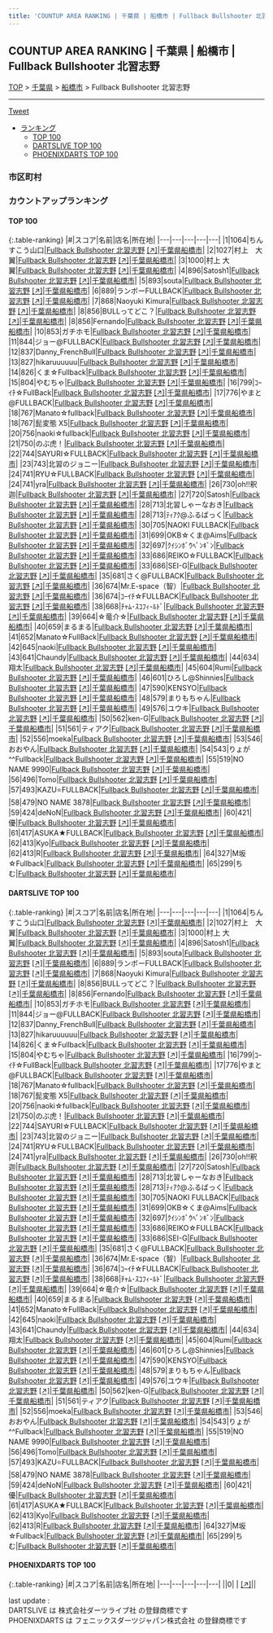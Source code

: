 ```yaml
---
title: 'COUNTUP AREA RANKING | 千葉県 | 船橋市 | Fullback Bullshooter 北習志野'
---
```

## COUNTUP AREA RANKING | 千葉県 | 船橋市 | Fullback Bullshooter 北習志野

[TOP](/darts/rank/) > [千葉県](/darts/rank/千葉県/) > [船橋市](/darts/rank/千葉県/船橋市/) > Fullback Bullshooter 北習志野

___

<a href="https://twitter.com/share?ref_src=twsrc%5Etfw" data-text="COUNTUP AREA RANKING | 千葉県船橋市Fullback Bullshooter 北習志野" class="twitter-share-button" data-hashtags="DARTSLIVE,PHOENIXDARTS,darts,ダーツ" data-show-count="false">Tweet</a>

* [ランキング](#カウントアップランキング)
    * [TOP 100](#top-100)
    * [DARTSLIVE TOP 100](#dartslive-top-100)
    * [PHOENIXDARTS TOP 100](#phoenixdarts-top-100)

### 市区町村

<ul>

</ul>

### カウントアップランキング

#### TOP 100



{:.table-ranking}
|#|スコア|名前|店名|所在地|
|---|---|---|---|---|
|1|1064|<span class="rank-name-dl">ちんすこう山口</span>|<a href="/darts/rank/shops/9942d3c4dc3355c828032249b44395af.html">Fullback Bullshooter 北習志野</a> <a href="https://search.dartslive.com/jp/shop/9942d3c4dc3355c828032249b44395af">[↗]</a>|<a href="/darts/rank/千葉県/船橋市">千葉県船橋市</a>|
|2|1027|<span class="rank-name-dl">村上　大翼</span>|<a href="/darts/rank/shops/9942d3c4dc3355c828032249b44395af.html">Fullback Bullshooter 北習志野</a> <a href="https://search.dartslive.com/jp/shop/9942d3c4dc3355c828032249b44395af">[↗]</a>|<a href="/darts/rank/千葉県/船橋市">千葉県船橋市</a>|
|3|1000|<span class="rank-name-dl">村上 大翼</span>|<a href="/darts/rank/shops/9942d3c4dc3355c828032249b44395af.html">Fullback Bullshooter 北習志野</a> <a href="https://search.dartslive.com/jp/shop/9942d3c4dc3355c828032249b44395af">[↗]</a>|<a href="/darts/rank/千葉県/船橋市">千葉県船橋市</a>|
|4|896|<span class="rank-name-dl">Satosh1</span>|<a href="/darts/rank/shops/9942d3c4dc3355c828032249b44395af.html">Fullback Bullshooter 北習志野</a> <a href="https://search.dartslive.com/jp/shop/9942d3c4dc3355c828032249b44395af">[↗]</a>|<a href="/darts/rank/千葉県/船橋市">千葉県船橋市</a>|
|5|893|<span class="rank-name-dl">souta</span>|<a href="/darts/rank/shops/9942d3c4dc3355c828032249b44395af.html">Fullback Bullshooter 北習志野</a> <a href="https://search.dartslive.com/jp/shop/9942d3c4dc3355c828032249b44395af">[↗]</a>|<a href="/darts/rank/千葉県/船橋市">千葉県船橋市</a>|
|6|889|<span class="rank-name-dl">ランボーFULLBACK</span>|<a href="/darts/rank/shops/9942d3c4dc3355c828032249b44395af.html">Fullback Bullshooter 北習志野</a> <a href="https://search.dartslive.com/jp/shop/9942d3c4dc3355c828032249b44395af">[↗]</a>|<a href="/darts/rank/千葉県/船橋市">千葉県船橋市</a>|
|7|868|<span class="rank-name-dl">Naoyuki Kimura</span>|<a href="/darts/rank/shops/9942d3c4dc3355c828032249b44395af.html">Fullback Bullshooter 北習志野</a> <a href="https://search.dartslive.com/jp/shop/9942d3c4dc3355c828032249b44395af">[↗]</a>|<a href="/darts/rank/千葉県/船橋市">千葉県船橋市</a>|
|8|856|<span class="rank-name-dl">BULLってどこ？</span>|<a href="/darts/rank/shops/9942d3c4dc3355c828032249b44395af.html">Fullback Bullshooter 北習志野</a> <a href="https://search.dartslive.com/jp/shop/9942d3c4dc3355c828032249b44395af">[↗]</a>|<a href="/darts/rank/千葉県/船橋市">千葉県船橋市</a>|
|8|856|<span class="rank-name-dl">Fernando</span>|<a href="/darts/rank/shops/9942d3c4dc3355c828032249b44395af.html">Fullback Bullshooter 北習志野</a> <a href="https://search.dartslive.com/jp/shop/9942d3c4dc3355c828032249b44395af">[↗]</a>|<a href="/darts/rank/千葉県/船橋市">千葉県船橋市</a>|
|10|853|<span class="rank-name-dl">ガチホモ</span>|<a href="/darts/rank/shops/9942d3c4dc3355c828032249b44395af.html">Fullback Bullshooter 北習志野</a> <a href="https://search.dartslive.com/jp/shop/9942d3c4dc3355c828032249b44395af">[↗]</a>|<a href="/darts/rank/千葉県/船橋市">千葉県船橋市</a>|
|11|844|<span class="rank-name-dl">ジョー@FULLBACK</span>|<a href="/darts/rank/shops/9942d3c4dc3355c828032249b44395af.html">Fullback Bullshooter 北習志野</a> <a href="https://search.dartslive.com/jp/shop/9942d3c4dc3355c828032249b44395af">[↗]</a>|<a href="/darts/rank/千葉県/船橋市">千葉県船橋市</a>|
|12|837|<span class="rank-name-dl">Danny_FrenchBull</span>|<a href="/darts/rank/shops/9942d3c4dc3355c828032249b44395af.html">Fullback Bullshooter 北習志野</a> <a href="https://search.dartslive.com/jp/shop/9942d3c4dc3355c828032249b44395af">[↗]</a>|<a href="/darts/rank/千葉県/船橋市">千葉県船橋市</a>|
|13|827|<span class="rank-name-dl">hikaruuuuuu</span>|<a href="/darts/rank/shops/9942d3c4dc3355c828032249b44395af.html">Fullback Bullshooter 北習志野</a> <a href="https://search.dartslive.com/jp/shop/9942d3c4dc3355c828032249b44395af">[↗]</a>|<a href="/darts/rank/千葉県/船橋市">千葉県船橋市</a>|
|14|826|<span class="rank-name-dl">くま☆Fullback</span>|<a href="/darts/rank/shops/9942d3c4dc3355c828032249b44395af.html">Fullback Bullshooter 北習志野</a> <a href="https://search.dartslive.com/jp/shop/9942d3c4dc3355c828032249b44395af">[↗]</a>|<a href="/darts/rank/千葉県/船橋市">千葉県船橋市</a>|
|15|804|<span class="rank-name-dl">やむちゃ</span>|<a href="/darts/rank/shops/9942d3c4dc3355c828032249b44395af.html">Fullback Bullshooter 北習志野</a> <a href="https://search.dartslive.com/jp/shop/9942d3c4dc3355c828032249b44395af">[↗]</a>|<a href="/darts/rank/千葉県/船橋市">千葉県船橋市</a>|
|16|799|<span class="rank-name-dl">ｺｰｲﾁ☆FullBack</span>|<a href="/darts/rank/shops/9942d3c4dc3355c828032249b44395af.html">Fullback Bullshooter 北習志野</a> <a href="https://search.dartslive.com/jp/shop/9942d3c4dc3355c828032249b44395af">[↗]</a>|<a href="/darts/rank/千葉県/船橋市">千葉県船橋市</a>|
|17|776|<span class="rank-name-dl">やまと@FULLBACK</span>|<a href="/darts/rank/shops/9942d3c4dc3355c828032249b44395af.html">Fullback Bullshooter 北習志野</a> <a href="https://search.dartslive.com/jp/shop/9942d3c4dc3355c828032249b44395af">[↗]</a>|<a href="/darts/rank/千葉県/船橋市">千葉県船橋市</a>|
|18|767|<span class="rank-name-dl">Manato☆fullback</span>|<a href="/darts/rank/shops/9942d3c4dc3355c828032249b44395af.html">Fullback Bullshooter 北習志野</a> <a href="https://search.dartslive.com/jp/shop/9942d3c4dc3355c828032249b44395af">[↗]</a>|<a href="/darts/rank/千葉県/船橋市">千葉県船橋市</a>|
|18|767|<span class="rank-name-dl">髭変態 X5</span>|<a href="/darts/rank/shops/9942d3c4dc3355c828032249b44395af.html">Fullback Bullshooter 北習志野</a> <a href="https://search.dartslive.com/jp/shop/9942d3c4dc3355c828032249b44395af">[↗]</a>|<a href="/darts/rank/千葉県/船橋市">千葉県船橋市</a>|
|20|756|<span class="rank-name-dl">naoki☆fullback</span>|<a href="/darts/rank/shops/9942d3c4dc3355c828032249b44395af.html">Fullback Bullshooter 北習志野</a> <a href="https://search.dartslive.com/jp/shop/9942d3c4dc3355c828032249b44395af">[↗]</a>|<a href="/darts/rank/千葉県/船橋市">千葉県船橋市</a>|
|21|750|<span class="rank-name-dl">のぶ虎！</span>|<a href="/darts/rank/shops/9942d3c4dc3355c828032249b44395af.html">Fullback Bullshooter 北習志野</a> <a href="https://search.dartslive.com/jp/shop/9942d3c4dc3355c828032249b44395af">[↗]</a>|<a href="/darts/rank/千葉県/船橋市">千葉県船橋市</a>|
|22|744|<span class="rank-name-dl">SAYURI☆FULLBACK</span>|<a href="/darts/rank/shops/9942d3c4dc3355c828032249b44395af.html">Fullback Bullshooter 北習志野</a> <a href="https://search.dartslive.com/jp/shop/9942d3c4dc3355c828032249b44395af">[↗]</a>|<a href="/darts/rank/千葉県/船橋市">千葉県船橋市</a>|
|23|743|<span class="rank-name-dl">北習のジョニー</span>|<a href="/darts/rank/shops/9942d3c4dc3355c828032249b44395af.html">Fullback Bullshooter 北習志野</a> <a href="https://search.dartslive.com/jp/shop/9942d3c4dc3355c828032249b44395af">[↗]</a>|<a href="/darts/rank/千葉県/船橋市">千葉県船橋市</a>|
|24|741|<span class="rank-name-dl">RYU☆FULLBACK</span>|<a href="/darts/rank/shops/9942d3c4dc3355c828032249b44395af.html">Fullback Bullshooter 北習志野</a> <a href="https://search.dartslive.com/jp/shop/9942d3c4dc3355c828032249b44395af">[↗]</a>|<a href="/darts/rank/千葉県/船橋市">千葉県船橋市</a>|
|24|741|<span class="rank-name-dl">yra</span>|<a href="/darts/rank/shops/9942d3c4dc3355c828032249b44395af.html">Fullback Bullshooter 北習志野</a> <a href="https://search.dartslive.com/jp/shop/9942d3c4dc3355c828032249b44395af">[↗]</a>|<a href="/darts/rank/千葉県/船橋市">千葉県船橋市</a>|
|26|730|<span class="rank-name-dl">oh!!釈迦</span>|<a href="/darts/rank/shops/9942d3c4dc3355c828032249b44395af.html">Fullback Bullshooter 北習志野</a> <a href="https://search.dartslive.com/jp/shop/9942d3c4dc3355c828032249b44395af">[↗]</a>|<a href="/darts/rank/千葉県/船橋市">千葉県船橋市</a>|
|27|720|<span class="rank-name-dl">Satosh</span>|<a href="/darts/rank/shops/9942d3c4dc3355c828032249b44395af.html">Fullback Bullshooter 北習志野</a> <a href="https://search.dartslive.com/jp/shop/9942d3c4dc3355c828032249b44395af">[↗]</a>|<a href="/darts/rank/千葉県/船橋市">千葉県船橋市</a>|
|28|713|<span class="rank-name-dl">北習しゃーなおき</span>|<a href="/darts/rank/shops/9942d3c4dc3355c828032249b44395af.html">Fullback Bullshooter 北習志野</a> <a href="https://search.dartslive.com/jp/shop/9942d3c4dc3355c828032249b44395af">[↗]</a>|<a href="/darts/rank/千葉県/船橋市">千葉県船橋市</a>|
|28|713|<span class="rank-name-dl">ﾃｨｱｸ@ふるばっく</span>|<a href="/darts/rank/shops/9942d3c4dc3355c828032249b44395af.html">Fullback Bullshooter 北習志野</a> <a href="https://search.dartslive.com/jp/shop/9942d3c4dc3355c828032249b44395af">[↗]</a>|<a href="/darts/rank/千葉県/船橋市">千葉県船橋市</a>|
|30|705|<span class="rank-name-dl">NAOKI FULLBACK</span>|<a href="/darts/rank/shops/9942d3c4dc3355c828032249b44395af.html">Fullback Bullshooter 北習志野</a> <a href="https://search.dartslive.com/jp/shop/9942d3c4dc3355c828032249b44395af">[↗]</a>|<a href="/darts/rank/千葉県/船橋市">千葉県船橋市</a>|
|31|699|<span class="rank-name-dl">OKB☆くま@Aims</span>|<a href="/darts/rank/shops/9942d3c4dc3355c828032249b44395af.html">Fullback Bullshooter 北習志野</a> <a href="https://search.dartslive.com/jp/shop/9942d3c4dc3355c828032249b44395af">[↗]</a>|<a href="/darts/rank/千葉県/船橋市">千葉県船橋市</a>|
|32|697|<span class="rank-name-dl">ｸｲｼﾝﾎﾞｳﾍﾟﾝｷﾞﾝ</span>|<a href="/darts/rank/shops/9942d3c4dc3355c828032249b44395af.html">Fullback Bullshooter 北習志野</a> <a href="https://search.dartslive.com/jp/shop/9942d3c4dc3355c828032249b44395af">[↗]</a>|<a href="/darts/rank/千葉県/船橋市">千葉県船橋市</a>|
|33|686|<span class="rank-name-dl">REIKO☆FULLBACK</span>|<a href="/darts/rank/shops/9942d3c4dc3355c828032249b44395af.html">Fullback Bullshooter 北習志野</a> <a href="https://search.dartslive.com/jp/shop/9942d3c4dc3355c828032249b44395af">[↗]</a>|<a href="/darts/rank/千葉県/船橋市">千葉県船橋市</a>|
|33|686|<span class="rank-name-dl">SEI-G</span>|<a href="/darts/rank/shops/9942d3c4dc3355c828032249b44395af.html">Fullback Bullshooter 北習志野</a> <a href="https://search.dartslive.com/jp/shop/9942d3c4dc3355c828032249b44395af">[↗]</a>|<a href="/darts/rank/千葉県/船橋市">千葉県船橋市</a>|
|35|681|<span class="rank-name-dl">さく@FULLBACK</span>|<a href="/darts/rank/shops/9942d3c4dc3355c828032249b44395af.html">Fullback Bullshooter 北習志野</a> <a href="https://search.dartslive.com/jp/shop/9942d3c4dc3355c828032249b44395af">[↗]</a>|<a href="/darts/rank/千葉県/船橋市">千葉県船橋市</a>|
|36|674|<span class="rank-name-dl">Mr.E-space（智）</span>|<a href="/darts/rank/shops/9942d3c4dc3355c828032249b44395af.html">Fullback Bullshooter 北習志野</a> <a href="https://search.dartslive.com/jp/shop/9942d3c4dc3355c828032249b44395af">[↗]</a>|<a href="/darts/rank/千葉県/船橋市">千葉県船橋市</a>|
|36|674|<span class="rank-name-dl">ｺｰｲﾁ☆FULLBACK</span>|<a href="/darts/rank/shops/9942d3c4dc3355c828032249b44395af.html">Fullback Bullshooter 北習志野</a> <a href="https://search.dartslive.com/jp/shop/9942d3c4dc3355c828032249b44395af">[↗]</a>|<a href="/darts/rank/千葉県/船橋市">千葉県船橋市</a>|
|38|668|<span class="rank-name-dl">ﾁｬﾑ･ｽｺﾌｨ-ﾙﾄﾞ</span>|<a href="/darts/rank/shops/9942d3c4dc3355c828032249b44395af.html">Fullback Bullshooter 北習志野</a> <a href="https://search.dartslive.com/jp/shop/9942d3c4dc3355c828032249b44395af">[↗]</a>|<a href="/darts/rank/千葉県/船橋市">千葉県船橋市</a>|
|39|664|<span class="rank-name-dl">☆竜介☆</span>|<a href="/darts/rank/shops/9942d3c4dc3355c828032249b44395af.html">Fullback Bullshooter 北習志野</a> <a href="https://search.dartslive.com/jp/shop/9942d3c4dc3355c828032249b44395af">[↗]</a>|<a href="/darts/rank/千葉県/船橋市">千葉県船橋市</a>|
|40|659|<span class="rank-name-dl">まるまる</span>|<a href="/darts/rank/shops/9942d3c4dc3355c828032249b44395af.html">Fullback Bullshooter 北習志野</a> <a href="https://search.dartslive.com/jp/shop/9942d3c4dc3355c828032249b44395af">[↗]</a>|<a href="/darts/rank/千葉県/船橋市">千葉県船橋市</a>|
|41|652|<span class="rank-name-dl">Manato☆FullBack</span>|<a href="/darts/rank/shops/9942d3c4dc3355c828032249b44395af.html">Fullback Bullshooter 北習志野</a> <a href="https://search.dartslive.com/jp/shop/9942d3c4dc3355c828032249b44395af">[↗]</a>|<a href="/darts/rank/千葉県/船橋市">千葉県船橋市</a>|
|42|645|<span class="rank-name-dl">naoki</span>|<a href="/darts/rank/shops/9942d3c4dc3355c828032249b44395af.html">Fullback Bullshooter 北習志野</a> <a href="https://search.dartslive.com/jp/shop/9942d3c4dc3355c828032249b44395af">[↗]</a>|<a href="/darts/rank/千葉県/船橋市">千葉県船橋市</a>|
|43|641|<span class="rank-name-dl">Chaundy</span>|<a href="/darts/rank/shops/9942d3c4dc3355c828032249b44395af.html">Fullback Bullshooter 北習志野</a> <a href="https://search.dartslive.com/jp/shop/9942d3c4dc3355c828032249b44395af">[↗]</a>|<a href="/darts/rank/千葉県/船橋市">千葉県船橋市</a>|
|44|634|<span class="rank-name-dl">翔太</span>|<a href="/darts/rank/shops/9942d3c4dc3355c828032249b44395af.html">Fullback Bullshooter 北習志野</a> <a href="https://search.dartslive.com/jp/shop/9942d3c4dc3355c828032249b44395af">[↗]</a>|<a href="/darts/rank/千葉県/船橋市">千葉県船橋市</a>|
|45|604|<span class="rank-name-dl">Rumi</span>|<a href="/darts/rank/shops/9942d3c4dc3355c828032249b44395af.html">Fullback Bullshooter 北習志野</a> <a href="https://search.dartslive.com/jp/shop/9942d3c4dc3355c828032249b44395af">[↗]</a>|<a href="/darts/rank/千葉県/船橋市">千葉県船橋市</a>|
|46|601|<span class="rank-name-dl">ひろし@Shinnies</span>|<a href="/darts/rank/shops/9942d3c4dc3355c828032249b44395af.html">Fullback Bullshooter 北習志野</a> <a href="https://search.dartslive.com/jp/shop/9942d3c4dc3355c828032249b44395af">[↗]</a>|<a href="/darts/rank/千葉県/船橋市">千葉県船橋市</a>|
|47|590|<span class="rank-name-dl">KENSYO</span>|<a href="/darts/rank/shops/9942d3c4dc3355c828032249b44395af.html">Fullback Bullshooter 北習志野</a> <a href="https://search.dartslive.com/jp/shop/9942d3c4dc3355c828032249b44395af">[↗]</a>|<a href="/darts/rank/千葉県/船橋市">千葉県船橋市</a>|
|48|579|<span class="rank-name-dl">まりもちゃん</span>|<a href="/darts/rank/shops/9942d3c4dc3355c828032249b44395af.html">Fullback Bullshooter 北習志野</a> <a href="https://search.dartslive.com/jp/shop/9942d3c4dc3355c828032249b44395af">[↗]</a>|<a href="/darts/rank/千葉県/船橋市">千葉県船橋市</a>|
|49|576|<span class="rank-name-dl">ユウキ</span>|<a href="/darts/rank/shops/9942d3c4dc3355c828032249b44395af.html">Fullback Bullshooter 北習志野</a> <a href="https://search.dartslive.com/jp/shop/9942d3c4dc3355c828032249b44395af">[↗]</a>|<a href="/darts/rank/千葉県/船橋市">千葉県船橋市</a>|
|50|562|<span class="rank-name-dl">ken-G</span>|<a href="/darts/rank/shops/9942d3c4dc3355c828032249b44395af.html">Fullback Bullshooter 北習志野</a> <a href="https://search.dartslive.com/jp/shop/9942d3c4dc3355c828032249b44395af">[↗]</a>|<a href="/darts/rank/千葉県/船橋市">千葉県船橋市</a>|
|51|561|<span class="rank-name-dl">ティアク</span>|<a href="/darts/rank/shops/9942d3c4dc3355c828032249b44395af.html">Fullback Bullshooter 北習志野</a> <a href="https://search.dartslive.com/jp/shop/9942d3c4dc3355c828032249b44395af">[↗]</a>|<a href="/darts/rank/千葉県/船橋市">千葉県船橋市</a>|
|52|556|<span class="rank-name-dl">moeka</span>|<a href="/darts/rank/shops/9942d3c4dc3355c828032249b44395af.html">Fullback Bullshooter 北習志野</a> <a href="https://search.dartslive.com/jp/shop/9942d3c4dc3355c828032249b44395af">[↗]</a>|<a href="/darts/rank/千葉県/船橋市">千葉県船橋市</a>|
|53|546|<span class="rank-name-dl">おおやん</span>|<a href="/darts/rank/shops/9942d3c4dc3355c828032249b44395af.html">Fullback Bullshooter 北習志野</a> <a href="https://search.dartslive.com/jp/shop/9942d3c4dc3355c828032249b44395af">[↗]</a>|<a href="/darts/rank/千葉県/船橋市">千葉県船橋市</a>|
|54|543|<span class="rank-name-dl">りょが^^Fullback</span>|<a href="/darts/rank/shops/9942d3c4dc3355c828032249b44395af.html">Fullback Bullshooter 北習志野</a> <a href="https://search.dartslive.com/jp/shop/9942d3c4dc3355c828032249b44395af">[↗]</a>|<a href="/darts/rank/千葉県/船橋市">千葉県船橋市</a>|
|55|519|<span class="rank-name-dl">NO NAME 9990</span>|<a href="/darts/rank/shops/9942d3c4dc3355c828032249b44395af.html">Fullback Bullshooter 北習志野</a> <a href="https://search.dartslive.com/jp/shop/9942d3c4dc3355c828032249b44395af">[↗]</a>|<a href="/darts/rank/千葉県/船橋市">千葉県船橋市</a>|
|56|496|<span class="rank-name-dl">Tomo</span>|<a href="/darts/rank/shops/9942d3c4dc3355c828032249b44395af.html">Fullback Bullshooter 北習志野</a> <a href="https://search.dartslive.com/jp/shop/9942d3c4dc3355c828032249b44395af">[↗]</a>|<a href="/darts/rank/千葉県/船橋市">千葉県船橋市</a>|
|57|493|<span class="rank-name-dl">KAZU⭐️FULLBACK</span>|<a href="/darts/rank/shops/9942d3c4dc3355c828032249b44395af.html">Fullback Bullshooter 北習志野</a> <a href="https://search.dartslive.com/jp/shop/9942d3c4dc3355c828032249b44395af">[↗]</a>|<a href="/darts/rank/千葉県/船橋市">千葉県船橋市</a>|
|58|479|<span class="rank-name-dl">NO NAME 3878</span>|<a href="/darts/rank/shops/9942d3c4dc3355c828032249b44395af.html">Fullback Bullshooter 北習志野</a> <a href="https://search.dartslive.com/jp/shop/9942d3c4dc3355c828032249b44395af">[↗]</a>|<a href="/darts/rank/千葉県/船橋市">千葉県船橋市</a>|
|59|424|<span class="rank-name-dl">deNoN</span>|<a href="/darts/rank/shops/9942d3c4dc3355c828032249b44395af.html">Fullback Bullshooter 北習志野</a> <a href="https://search.dartslive.com/jp/shop/9942d3c4dc3355c828032249b44395af">[↗]</a>|<a href="/darts/rank/千葉県/船橋市">千葉県船橋市</a>|
|60|421|<span class="rank-name-dl">優</span>|<a href="/darts/rank/shops/9942d3c4dc3355c828032249b44395af.html">Fullback Bullshooter 北習志野</a> <a href="https://search.dartslive.com/jp/shop/9942d3c4dc3355c828032249b44395af">[↗]</a>|<a href="/darts/rank/千葉県/船橋市">千葉県船橋市</a>|
|61|417|<span class="rank-name-dl">ASUKA★FULLBACK</span>|<a href="/darts/rank/shops/9942d3c4dc3355c828032249b44395af.html">Fullback Bullshooter 北習志野</a> <a href="https://search.dartslive.com/jp/shop/9942d3c4dc3355c828032249b44395af">[↗]</a>|<a href="/darts/rank/千葉県/船橋市">千葉県船橋市</a>|
|62|413|<span class="rank-name-dl">Kyo</span>|<a href="/darts/rank/shops/9942d3c4dc3355c828032249b44395af.html">Fullback Bullshooter 北習志野</a> <a href="https://search.dartslive.com/jp/shop/9942d3c4dc3355c828032249b44395af">[↗]</a>|<a href="/darts/rank/千葉県/船橋市">千葉県船橋市</a>|
|62|413|<span class="rank-name-dl">R</span>|<a href="/darts/rank/shops/9942d3c4dc3355c828032249b44395af.html">Fullback Bullshooter 北習志野</a> <a href="https://search.dartslive.com/jp/shop/9942d3c4dc3355c828032249b44395af">[↗]</a>|<a href="/darts/rank/千葉県/船橋市">千葉県船橋市</a>|
|64|327|<span class="rank-name-dl">M坂☆Fullback</span>|<a href="/darts/rank/shops/9942d3c4dc3355c828032249b44395af.html">Fullback Bullshooter 北習志野</a> <a href="https://search.dartslive.com/jp/shop/9942d3c4dc3355c828032249b44395af">[↗]</a>|<a href="/darts/rank/千葉県/船橋市">千葉県船橋市</a>|
|65|299|<span class="rank-name-dl">ちむ</span>|<a href="/darts/rank/shops/9942d3c4dc3355c828032249b44395af.html">Fullback Bullshooter 北習志野</a> <a href="https://search.dartslive.com/jp/shop/9942d3c4dc3355c828032249b44395af">[↗]</a>|<a href="/darts/rank/千葉県/船橋市">千葉県船橋市</a>|


#### DARTSLIVE TOP 100



{:.table-ranking}
|#|スコア|名前|店名|所在地|
|---|---|---|---|---|
|1|1064|<span class="rank-name-dl">ちんすこう山口</span>|<a href="/darts/rank/shops/9942d3c4dc3355c828032249b44395af.html">Fullback Bullshooter 北習志野</a> <a href="https://search.dartslive.com/jp/shop/9942d3c4dc3355c828032249b44395af">[↗]</a>|<a href="/darts/rank/千葉県/船橋市">千葉県船橋市</a>|
|2|1027|<span class="rank-name-dl">村上　大翼</span>|<a href="/darts/rank/shops/9942d3c4dc3355c828032249b44395af.html">Fullback Bullshooter 北習志野</a> <a href="https://search.dartslive.com/jp/shop/9942d3c4dc3355c828032249b44395af">[↗]</a>|<a href="/darts/rank/千葉県/船橋市">千葉県船橋市</a>|
|3|1000|<span class="rank-name-dl">村上 大翼</span>|<a href="/darts/rank/shops/9942d3c4dc3355c828032249b44395af.html">Fullback Bullshooter 北習志野</a> <a href="https://search.dartslive.com/jp/shop/9942d3c4dc3355c828032249b44395af">[↗]</a>|<a href="/darts/rank/千葉県/船橋市">千葉県船橋市</a>|
|4|896|<span class="rank-name-dl">Satosh1</span>|<a href="/darts/rank/shops/9942d3c4dc3355c828032249b44395af.html">Fullback Bullshooter 北習志野</a> <a href="https://search.dartslive.com/jp/shop/9942d3c4dc3355c828032249b44395af">[↗]</a>|<a href="/darts/rank/千葉県/船橋市">千葉県船橋市</a>|
|5|893|<span class="rank-name-dl">souta</span>|<a href="/darts/rank/shops/9942d3c4dc3355c828032249b44395af.html">Fullback Bullshooter 北習志野</a> <a href="https://search.dartslive.com/jp/shop/9942d3c4dc3355c828032249b44395af">[↗]</a>|<a href="/darts/rank/千葉県/船橋市">千葉県船橋市</a>|
|6|889|<span class="rank-name-dl">ランボーFULLBACK</span>|<a href="/darts/rank/shops/9942d3c4dc3355c828032249b44395af.html">Fullback Bullshooter 北習志野</a> <a href="https://search.dartslive.com/jp/shop/9942d3c4dc3355c828032249b44395af">[↗]</a>|<a href="/darts/rank/千葉県/船橋市">千葉県船橋市</a>|
|7|868|<span class="rank-name-dl">Naoyuki Kimura</span>|<a href="/darts/rank/shops/9942d3c4dc3355c828032249b44395af.html">Fullback Bullshooter 北習志野</a> <a href="https://search.dartslive.com/jp/shop/9942d3c4dc3355c828032249b44395af">[↗]</a>|<a href="/darts/rank/千葉県/船橋市">千葉県船橋市</a>|
|8|856|<span class="rank-name-dl">BULLってどこ？</span>|<a href="/darts/rank/shops/9942d3c4dc3355c828032249b44395af.html">Fullback Bullshooter 北習志野</a> <a href="https://search.dartslive.com/jp/shop/9942d3c4dc3355c828032249b44395af">[↗]</a>|<a href="/darts/rank/千葉県/船橋市">千葉県船橋市</a>|
|8|856|<span class="rank-name-dl">Fernando</span>|<a href="/darts/rank/shops/9942d3c4dc3355c828032249b44395af.html">Fullback Bullshooter 北習志野</a> <a href="https://search.dartslive.com/jp/shop/9942d3c4dc3355c828032249b44395af">[↗]</a>|<a href="/darts/rank/千葉県/船橋市">千葉県船橋市</a>|
|10|853|<span class="rank-name-dl">ガチホモ</span>|<a href="/darts/rank/shops/9942d3c4dc3355c828032249b44395af.html">Fullback Bullshooter 北習志野</a> <a href="https://search.dartslive.com/jp/shop/9942d3c4dc3355c828032249b44395af">[↗]</a>|<a href="/darts/rank/千葉県/船橋市">千葉県船橋市</a>|
|11|844|<span class="rank-name-dl">ジョー@FULLBACK</span>|<a href="/darts/rank/shops/9942d3c4dc3355c828032249b44395af.html">Fullback Bullshooter 北習志野</a> <a href="https://search.dartslive.com/jp/shop/9942d3c4dc3355c828032249b44395af">[↗]</a>|<a href="/darts/rank/千葉県/船橋市">千葉県船橋市</a>|
|12|837|<span class="rank-name-dl">Danny_FrenchBull</span>|<a href="/darts/rank/shops/9942d3c4dc3355c828032249b44395af.html">Fullback Bullshooter 北習志野</a> <a href="https://search.dartslive.com/jp/shop/9942d3c4dc3355c828032249b44395af">[↗]</a>|<a href="/darts/rank/千葉県/船橋市">千葉県船橋市</a>|
|13|827|<span class="rank-name-dl">hikaruuuuuu</span>|<a href="/darts/rank/shops/9942d3c4dc3355c828032249b44395af.html">Fullback Bullshooter 北習志野</a> <a href="https://search.dartslive.com/jp/shop/9942d3c4dc3355c828032249b44395af">[↗]</a>|<a href="/darts/rank/千葉県/船橋市">千葉県船橋市</a>|
|14|826|<span class="rank-name-dl">くま☆Fullback</span>|<a href="/darts/rank/shops/9942d3c4dc3355c828032249b44395af.html">Fullback Bullshooter 北習志野</a> <a href="https://search.dartslive.com/jp/shop/9942d3c4dc3355c828032249b44395af">[↗]</a>|<a href="/darts/rank/千葉県/船橋市">千葉県船橋市</a>|
|15|804|<span class="rank-name-dl">やむちゃ</span>|<a href="/darts/rank/shops/9942d3c4dc3355c828032249b44395af.html">Fullback Bullshooter 北習志野</a> <a href="https://search.dartslive.com/jp/shop/9942d3c4dc3355c828032249b44395af">[↗]</a>|<a href="/darts/rank/千葉県/船橋市">千葉県船橋市</a>|
|16|799|<span class="rank-name-dl">ｺｰｲﾁ☆FullBack</span>|<a href="/darts/rank/shops/9942d3c4dc3355c828032249b44395af.html">Fullback Bullshooter 北習志野</a> <a href="https://search.dartslive.com/jp/shop/9942d3c4dc3355c828032249b44395af">[↗]</a>|<a href="/darts/rank/千葉県/船橋市">千葉県船橋市</a>|
|17|776|<span class="rank-name-dl">やまと@FULLBACK</span>|<a href="/darts/rank/shops/9942d3c4dc3355c828032249b44395af.html">Fullback Bullshooter 北習志野</a> <a href="https://search.dartslive.com/jp/shop/9942d3c4dc3355c828032249b44395af">[↗]</a>|<a href="/darts/rank/千葉県/船橋市">千葉県船橋市</a>|
|18|767|<span class="rank-name-dl">Manato☆fullback</span>|<a href="/darts/rank/shops/9942d3c4dc3355c828032249b44395af.html">Fullback Bullshooter 北習志野</a> <a href="https://search.dartslive.com/jp/shop/9942d3c4dc3355c828032249b44395af">[↗]</a>|<a href="/darts/rank/千葉県/船橋市">千葉県船橋市</a>|
|18|767|<span class="rank-name-dl">髭変態 X5</span>|<a href="/darts/rank/shops/9942d3c4dc3355c828032249b44395af.html">Fullback Bullshooter 北習志野</a> <a href="https://search.dartslive.com/jp/shop/9942d3c4dc3355c828032249b44395af">[↗]</a>|<a href="/darts/rank/千葉県/船橋市">千葉県船橋市</a>|
|20|756|<span class="rank-name-dl">naoki☆fullback</span>|<a href="/darts/rank/shops/9942d3c4dc3355c828032249b44395af.html">Fullback Bullshooter 北習志野</a> <a href="https://search.dartslive.com/jp/shop/9942d3c4dc3355c828032249b44395af">[↗]</a>|<a href="/darts/rank/千葉県/船橋市">千葉県船橋市</a>|
|21|750|<span class="rank-name-dl">のぶ虎！</span>|<a href="/darts/rank/shops/9942d3c4dc3355c828032249b44395af.html">Fullback Bullshooter 北習志野</a> <a href="https://search.dartslive.com/jp/shop/9942d3c4dc3355c828032249b44395af">[↗]</a>|<a href="/darts/rank/千葉県/船橋市">千葉県船橋市</a>|
|22|744|<span class="rank-name-dl">SAYURI☆FULLBACK</span>|<a href="/darts/rank/shops/9942d3c4dc3355c828032249b44395af.html">Fullback Bullshooter 北習志野</a> <a href="https://search.dartslive.com/jp/shop/9942d3c4dc3355c828032249b44395af">[↗]</a>|<a href="/darts/rank/千葉県/船橋市">千葉県船橋市</a>|
|23|743|<span class="rank-name-dl">北習のジョニー</span>|<a href="/darts/rank/shops/9942d3c4dc3355c828032249b44395af.html">Fullback Bullshooter 北習志野</a> <a href="https://search.dartslive.com/jp/shop/9942d3c4dc3355c828032249b44395af">[↗]</a>|<a href="/darts/rank/千葉県/船橋市">千葉県船橋市</a>|
|24|741|<span class="rank-name-dl">RYU☆FULLBACK</span>|<a href="/darts/rank/shops/9942d3c4dc3355c828032249b44395af.html">Fullback Bullshooter 北習志野</a> <a href="https://search.dartslive.com/jp/shop/9942d3c4dc3355c828032249b44395af">[↗]</a>|<a href="/darts/rank/千葉県/船橋市">千葉県船橋市</a>|
|24|741|<span class="rank-name-dl">yra</span>|<a href="/darts/rank/shops/9942d3c4dc3355c828032249b44395af.html">Fullback Bullshooter 北習志野</a> <a href="https://search.dartslive.com/jp/shop/9942d3c4dc3355c828032249b44395af">[↗]</a>|<a href="/darts/rank/千葉県/船橋市">千葉県船橋市</a>|
|26|730|<span class="rank-name-dl">oh!!釈迦</span>|<a href="/darts/rank/shops/9942d3c4dc3355c828032249b44395af.html">Fullback Bullshooter 北習志野</a> <a href="https://search.dartslive.com/jp/shop/9942d3c4dc3355c828032249b44395af">[↗]</a>|<a href="/darts/rank/千葉県/船橋市">千葉県船橋市</a>|
|27|720|<span class="rank-name-dl">Satosh</span>|<a href="/darts/rank/shops/9942d3c4dc3355c828032249b44395af.html">Fullback Bullshooter 北習志野</a> <a href="https://search.dartslive.com/jp/shop/9942d3c4dc3355c828032249b44395af">[↗]</a>|<a href="/darts/rank/千葉県/船橋市">千葉県船橋市</a>|
|28|713|<span class="rank-name-dl">北習しゃーなおき</span>|<a href="/darts/rank/shops/9942d3c4dc3355c828032249b44395af.html">Fullback Bullshooter 北習志野</a> <a href="https://search.dartslive.com/jp/shop/9942d3c4dc3355c828032249b44395af">[↗]</a>|<a href="/darts/rank/千葉県/船橋市">千葉県船橋市</a>|
|28|713|<span class="rank-name-dl">ﾃｨｱｸ@ふるばっく</span>|<a href="/darts/rank/shops/9942d3c4dc3355c828032249b44395af.html">Fullback Bullshooter 北習志野</a> <a href="https://search.dartslive.com/jp/shop/9942d3c4dc3355c828032249b44395af">[↗]</a>|<a href="/darts/rank/千葉県/船橋市">千葉県船橋市</a>|
|30|705|<span class="rank-name-dl">NAOKI FULLBACK</span>|<a href="/darts/rank/shops/9942d3c4dc3355c828032249b44395af.html">Fullback Bullshooter 北習志野</a> <a href="https://search.dartslive.com/jp/shop/9942d3c4dc3355c828032249b44395af">[↗]</a>|<a href="/darts/rank/千葉県/船橋市">千葉県船橋市</a>|
|31|699|<span class="rank-name-dl">OKB☆くま@Aims</span>|<a href="/darts/rank/shops/9942d3c4dc3355c828032249b44395af.html">Fullback Bullshooter 北習志野</a> <a href="https://search.dartslive.com/jp/shop/9942d3c4dc3355c828032249b44395af">[↗]</a>|<a href="/darts/rank/千葉県/船橋市">千葉県船橋市</a>|
|32|697|<span class="rank-name-dl">ｸｲｼﾝﾎﾞｳﾍﾟﾝｷﾞﾝ</span>|<a href="/darts/rank/shops/9942d3c4dc3355c828032249b44395af.html">Fullback Bullshooter 北習志野</a> <a href="https://search.dartslive.com/jp/shop/9942d3c4dc3355c828032249b44395af">[↗]</a>|<a href="/darts/rank/千葉県/船橋市">千葉県船橋市</a>|
|33|686|<span class="rank-name-dl">REIKO☆FULLBACK</span>|<a href="/darts/rank/shops/9942d3c4dc3355c828032249b44395af.html">Fullback Bullshooter 北習志野</a> <a href="https://search.dartslive.com/jp/shop/9942d3c4dc3355c828032249b44395af">[↗]</a>|<a href="/darts/rank/千葉県/船橋市">千葉県船橋市</a>|
|33|686|<span class="rank-name-dl">SEI-G</span>|<a href="/darts/rank/shops/9942d3c4dc3355c828032249b44395af.html">Fullback Bullshooter 北習志野</a> <a href="https://search.dartslive.com/jp/shop/9942d3c4dc3355c828032249b44395af">[↗]</a>|<a href="/darts/rank/千葉県/船橋市">千葉県船橋市</a>|
|35|681|<span class="rank-name-dl">さく@FULLBACK</span>|<a href="/darts/rank/shops/9942d3c4dc3355c828032249b44395af.html">Fullback Bullshooter 北習志野</a> <a href="https://search.dartslive.com/jp/shop/9942d3c4dc3355c828032249b44395af">[↗]</a>|<a href="/darts/rank/千葉県/船橋市">千葉県船橋市</a>|
|36|674|<span class="rank-name-dl">Mr.E-space（智）</span>|<a href="/darts/rank/shops/9942d3c4dc3355c828032249b44395af.html">Fullback Bullshooter 北習志野</a> <a href="https://search.dartslive.com/jp/shop/9942d3c4dc3355c828032249b44395af">[↗]</a>|<a href="/darts/rank/千葉県/船橋市">千葉県船橋市</a>|
|36|674|<span class="rank-name-dl">ｺｰｲﾁ☆FULLBACK</span>|<a href="/darts/rank/shops/9942d3c4dc3355c828032249b44395af.html">Fullback Bullshooter 北習志野</a> <a href="https://search.dartslive.com/jp/shop/9942d3c4dc3355c828032249b44395af">[↗]</a>|<a href="/darts/rank/千葉県/船橋市">千葉県船橋市</a>|
|38|668|<span class="rank-name-dl">ﾁｬﾑ･ｽｺﾌｨ-ﾙﾄﾞ</span>|<a href="/darts/rank/shops/9942d3c4dc3355c828032249b44395af.html">Fullback Bullshooter 北習志野</a> <a href="https://search.dartslive.com/jp/shop/9942d3c4dc3355c828032249b44395af">[↗]</a>|<a href="/darts/rank/千葉県/船橋市">千葉県船橋市</a>|
|39|664|<span class="rank-name-dl">☆竜介☆</span>|<a href="/darts/rank/shops/9942d3c4dc3355c828032249b44395af.html">Fullback Bullshooter 北習志野</a> <a href="https://search.dartslive.com/jp/shop/9942d3c4dc3355c828032249b44395af">[↗]</a>|<a href="/darts/rank/千葉県/船橋市">千葉県船橋市</a>|
|40|659|<span class="rank-name-dl">まるまる</span>|<a href="/darts/rank/shops/9942d3c4dc3355c828032249b44395af.html">Fullback Bullshooter 北習志野</a> <a href="https://search.dartslive.com/jp/shop/9942d3c4dc3355c828032249b44395af">[↗]</a>|<a href="/darts/rank/千葉県/船橋市">千葉県船橋市</a>|
|41|652|<span class="rank-name-dl">Manato☆FullBack</span>|<a href="/darts/rank/shops/9942d3c4dc3355c828032249b44395af.html">Fullback Bullshooter 北習志野</a> <a href="https://search.dartslive.com/jp/shop/9942d3c4dc3355c828032249b44395af">[↗]</a>|<a href="/darts/rank/千葉県/船橋市">千葉県船橋市</a>|
|42|645|<span class="rank-name-dl">naoki</span>|<a href="/darts/rank/shops/9942d3c4dc3355c828032249b44395af.html">Fullback Bullshooter 北習志野</a> <a href="https://search.dartslive.com/jp/shop/9942d3c4dc3355c828032249b44395af">[↗]</a>|<a href="/darts/rank/千葉県/船橋市">千葉県船橋市</a>|
|43|641|<span class="rank-name-dl">Chaundy</span>|<a href="/darts/rank/shops/9942d3c4dc3355c828032249b44395af.html">Fullback Bullshooter 北習志野</a> <a href="https://search.dartslive.com/jp/shop/9942d3c4dc3355c828032249b44395af">[↗]</a>|<a href="/darts/rank/千葉県/船橋市">千葉県船橋市</a>|
|44|634|<span class="rank-name-dl">翔太</span>|<a href="/darts/rank/shops/9942d3c4dc3355c828032249b44395af.html">Fullback Bullshooter 北習志野</a> <a href="https://search.dartslive.com/jp/shop/9942d3c4dc3355c828032249b44395af">[↗]</a>|<a href="/darts/rank/千葉県/船橋市">千葉県船橋市</a>|
|45|604|<span class="rank-name-dl">Rumi</span>|<a href="/darts/rank/shops/9942d3c4dc3355c828032249b44395af.html">Fullback Bullshooter 北習志野</a> <a href="https://search.dartslive.com/jp/shop/9942d3c4dc3355c828032249b44395af">[↗]</a>|<a href="/darts/rank/千葉県/船橋市">千葉県船橋市</a>|
|46|601|<span class="rank-name-dl">ひろし@Shinnies</span>|<a href="/darts/rank/shops/9942d3c4dc3355c828032249b44395af.html">Fullback Bullshooter 北習志野</a> <a href="https://search.dartslive.com/jp/shop/9942d3c4dc3355c828032249b44395af">[↗]</a>|<a href="/darts/rank/千葉県/船橋市">千葉県船橋市</a>|
|47|590|<span class="rank-name-dl">KENSYO</span>|<a href="/darts/rank/shops/9942d3c4dc3355c828032249b44395af.html">Fullback Bullshooter 北習志野</a> <a href="https://search.dartslive.com/jp/shop/9942d3c4dc3355c828032249b44395af">[↗]</a>|<a href="/darts/rank/千葉県/船橋市">千葉県船橋市</a>|
|48|579|<span class="rank-name-dl">まりもちゃん</span>|<a href="/darts/rank/shops/9942d3c4dc3355c828032249b44395af.html">Fullback Bullshooter 北習志野</a> <a href="https://search.dartslive.com/jp/shop/9942d3c4dc3355c828032249b44395af">[↗]</a>|<a href="/darts/rank/千葉県/船橋市">千葉県船橋市</a>|
|49|576|<span class="rank-name-dl">ユウキ</span>|<a href="/darts/rank/shops/9942d3c4dc3355c828032249b44395af.html">Fullback Bullshooter 北習志野</a> <a href="https://search.dartslive.com/jp/shop/9942d3c4dc3355c828032249b44395af">[↗]</a>|<a href="/darts/rank/千葉県/船橋市">千葉県船橋市</a>|
|50|562|<span class="rank-name-dl">ken-G</span>|<a href="/darts/rank/shops/9942d3c4dc3355c828032249b44395af.html">Fullback Bullshooter 北習志野</a> <a href="https://search.dartslive.com/jp/shop/9942d3c4dc3355c828032249b44395af">[↗]</a>|<a href="/darts/rank/千葉県/船橋市">千葉県船橋市</a>|
|51|561|<span class="rank-name-dl">ティアク</span>|<a href="/darts/rank/shops/9942d3c4dc3355c828032249b44395af.html">Fullback Bullshooter 北習志野</a> <a href="https://search.dartslive.com/jp/shop/9942d3c4dc3355c828032249b44395af">[↗]</a>|<a href="/darts/rank/千葉県/船橋市">千葉県船橋市</a>|
|52|556|<span class="rank-name-dl">moeka</span>|<a href="/darts/rank/shops/9942d3c4dc3355c828032249b44395af.html">Fullback Bullshooter 北習志野</a> <a href="https://search.dartslive.com/jp/shop/9942d3c4dc3355c828032249b44395af">[↗]</a>|<a href="/darts/rank/千葉県/船橋市">千葉県船橋市</a>|
|53|546|<span class="rank-name-dl">おおやん</span>|<a href="/darts/rank/shops/9942d3c4dc3355c828032249b44395af.html">Fullback Bullshooter 北習志野</a> <a href="https://search.dartslive.com/jp/shop/9942d3c4dc3355c828032249b44395af">[↗]</a>|<a href="/darts/rank/千葉県/船橋市">千葉県船橋市</a>|
|54|543|<span class="rank-name-dl">りょが^^Fullback</span>|<a href="/darts/rank/shops/9942d3c4dc3355c828032249b44395af.html">Fullback Bullshooter 北習志野</a> <a href="https://search.dartslive.com/jp/shop/9942d3c4dc3355c828032249b44395af">[↗]</a>|<a href="/darts/rank/千葉県/船橋市">千葉県船橋市</a>|
|55|519|<span class="rank-name-dl">NO NAME 9990</span>|<a href="/darts/rank/shops/9942d3c4dc3355c828032249b44395af.html">Fullback Bullshooter 北習志野</a> <a href="https://search.dartslive.com/jp/shop/9942d3c4dc3355c828032249b44395af">[↗]</a>|<a href="/darts/rank/千葉県/船橋市">千葉県船橋市</a>|
|56|496|<span class="rank-name-dl">Tomo</span>|<a href="/darts/rank/shops/9942d3c4dc3355c828032249b44395af.html">Fullback Bullshooter 北習志野</a> <a href="https://search.dartslive.com/jp/shop/9942d3c4dc3355c828032249b44395af">[↗]</a>|<a href="/darts/rank/千葉県/船橋市">千葉県船橋市</a>|
|57|493|<span class="rank-name-dl">KAZU⭐️FULLBACK</span>|<a href="/darts/rank/shops/9942d3c4dc3355c828032249b44395af.html">Fullback Bullshooter 北習志野</a> <a href="https://search.dartslive.com/jp/shop/9942d3c4dc3355c828032249b44395af">[↗]</a>|<a href="/darts/rank/千葉県/船橋市">千葉県船橋市</a>|
|58|479|<span class="rank-name-dl">NO NAME 3878</span>|<a href="/darts/rank/shops/9942d3c4dc3355c828032249b44395af.html">Fullback Bullshooter 北習志野</a> <a href="https://search.dartslive.com/jp/shop/9942d3c4dc3355c828032249b44395af">[↗]</a>|<a href="/darts/rank/千葉県/船橋市">千葉県船橋市</a>|
|59|424|<span class="rank-name-dl">deNoN</span>|<a href="/darts/rank/shops/9942d3c4dc3355c828032249b44395af.html">Fullback Bullshooter 北習志野</a> <a href="https://search.dartslive.com/jp/shop/9942d3c4dc3355c828032249b44395af">[↗]</a>|<a href="/darts/rank/千葉県/船橋市">千葉県船橋市</a>|
|60|421|<span class="rank-name-dl">優</span>|<a href="/darts/rank/shops/9942d3c4dc3355c828032249b44395af.html">Fullback Bullshooter 北習志野</a> <a href="https://search.dartslive.com/jp/shop/9942d3c4dc3355c828032249b44395af">[↗]</a>|<a href="/darts/rank/千葉県/船橋市">千葉県船橋市</a>|
|61|417|<span class="rank-name-dl">ASUKA★FULLBACK</span>|<a href="/darts/rank/shops/9942d3c4dc3355c828032249b44395af.html">Fullback Bullshooter 北習志野</a> <a href="https://search.dartslive.com/jp/shop/9942d3c4dc3355c828032249b44395af">[↗]</a>|<a href="/darts/rank/千葉県/船橋市">千葉県船橋市</a>|
|62|413|<span class="rank-name-dl">Kyo</span>|<a href="/darts/rank/shops/9942d3c4dc3355c828032249b44395af.html">Fullback Bullshooter 北習志野</a> <a href="https://search.dartslive.com/jp/shop/9942d3c4dc3355c828032249b44395af">[↗]</a>|<a href="/darts/rank/千葉県/船橋市">千葉県船橋市</a>|
|62|413|<span class="rank-name-dl">R</span>|<a href="/darts/rank/shops/9942d3c4dc3355c828032249b44395af.html">Fullback Bullshooter 北習志野</a> <a href="https://search.dartslive.com/jp/shop/9942d3c4dc3355c828032249b44395af">[↗]</a>|<a href="/darts/rank/千葉県/船橋市">千葉県船橋市</a>|
|64|327|<span class="rank-name-dl">M坂☆Fullback</span>|<a href="/darts/rank/shops/9942d3c4dc3355c828032249b44395af.html">Fullback Bullshooter 北習志野</a> <a href="https://search.dartslive.com/jp/shop/9942d3c4dc3355c828032249b44395af">[↗]</a>|<a href="/darts/rank/千葉県/船橋市">千葉県船橋市</a>|
|65|299|<span class="rank-name-dl">ちむ</span>|<a href="/darts/rank/shops/9942d3c4dc3355c828032249b44395af.html">Fullback Bullshooter 北習志野</a> <a href="https://search.dartslive.com/jp/shop/9942d3c4dc3355c828032249b44395af">[↗]</a>|<a href="/darts/rank/千葉県/船橋市">千葉県船橋市</a>|


#### PHOENIXDARTS TOP 100



{:.table-ranking}
|#|スコア|名前|店名|所在地|
|---|---|---|---|---|
||0|<span class="rank-name-dl"> </span>|<a href="/darts/rank/shops/.html"></a> <a href="">[↗]</a>|<a href="/darts/rank//"></a>|


<div class="footer border-top border-gray-light mt-5 pt-3 text-right text-gray">
    last update : <span style="font-weight: italic" id="foot_last_modified"></span><br />
    DARTSLIVE は 株式会社ダーツライブ社 の登録商標です<br />
    PHOENIXDARTS は フェニックスダーツジャパン株式会社 の登録商標です<br />
</div>

<script src="https://cdnjs.cloudflare.com/ajax/libs/jquery.tablesorter/2.31.3/js/jquery.tablesorter.min.js" integrity="sha512-qzgd5cYSZcosqpzpn7zF2ZId8f/8CHmFKZ8j7mU4OUXTNRd5g+ZHBPsgKEwoqxCtdQvExE5LprwwPAgoicguNg==" crossorigin="anonymous" referrerpolicy="no-referrer"></script>
<link rel="stylesheet" href="https://cdnjs.cloudflare.com/ajax/libs/jquery.tablesorter/2.31.3/css/theme.default.min.css" integrity="sha512-wghhOJkjQX0Lh3NSWvNKeZ0ZpNn+SPVXX1Qyc9OCaogADktxrBiBdKGDoqVUOyhStvMBmJQ8ZdMHiR3wuEq8+w==" crossorigin="anonymous" referrerpolicy="no-referrer" />
<script>
$(function() {
    $(".table-ranking").tablesorter({sortList:[[0, 0]]});
    $("#foot_last_modified").text(formatDate(new Date(document.lastModified), 'yyyy-MM-dd HH:mm:ss'));
});
</script>

<script async src="https://platform.twitter.com/widgets.js" charset="utf-8"></script>